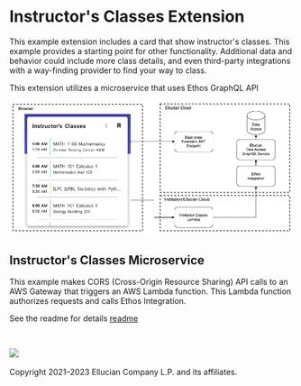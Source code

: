 # Instructor's Classes Extension
This example extension includes a card that show instructor's classes. This example provides a starting point for other functionality. Additional data and behavior could include more class details, and even third-party integrations with a way-finding provider to find your way to class.

This extension utilizes a microservice that uses Ethos GraphQL API

![](../docs/images/Instructor-Classes-Diagram.png)

## Instructor's Classes Microservice

This example makes CORS (Cross-Origin Resource Sharing) API calls to an AWS Gateway that triggers an AWS Lambda function. This Lambda function authorizes requests and calls Ethos Integration.

See the readme for details [readme](../microservice/README.md)

<br/>

![](../docs/images/Todays-Classes-Node.png)

Copyright 2021–2023 Ellucian Company L.P. and its affiliates.
